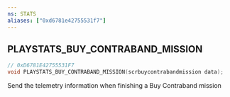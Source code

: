 ```yaml
---
ns: STATS
aliases: ["0xd6781e42755531f7"]
---
```

## PLAYSTATS_BUY_CONTRABAND_MISSION

```c
// 0xD6781E42755531F7
void PLAYSTATS_BUY_CONTRABAND_MISSION(scrbuycontrabandmission data);
```

Send the telemetry information when finishing a Buy Contraband mission

